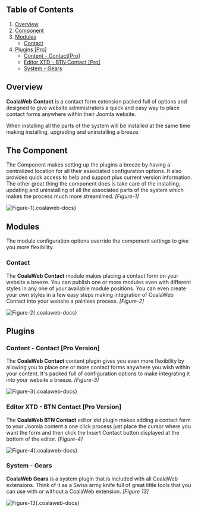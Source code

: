 ## Table of Contents
1.  [Overview](#overview)
2.  [Component](#component)
3.  [Modules](#modules)
    -   [Contact](#mod-contact)
4.  [Plugins \[Pro\]](#plugins)
    -   [Content - Contact\[Pro\]](#plg-contact)
    -   [Editor XTD - BTN Contact \[Pro\]](#plg-button)
    -   [System - Gears](#plg-gears)

## <a class="doc-top"  name="overview"></a>Overview

**CoalaWeb Contact** is a contact form extension packed full of options and designed to give website administrators a quick and easy way to place contact forms anywhere within their Joomla website.

<div class="uk-alert">When installing all the parts of the system will be installed at the same time making installing, upgrading and uninstalling a breeze.</div>

## <a name="component"></a>The Component

The Component makes setting up the plugins a breeze by having a centralized location for all their associated configuration options. It also provides quick access to help and support plus current version information. The other great thing the component does is take care of the installing, updating and uninstalling of all the associated parts of the system which makes the process much more streamlined. *\[Figure-1\]*

![Figure-1](http://cdn.coalaweb.com/images/docs/joomla-extensions/contact/system-parts/com-contact.png "Figure-1"){.coalaweb-docs}

## <a name="modules"></a>Modules

<div class="uk-alert">The module configuration options override the component settings to give you more flexibility.</div>

### <a name="mod-contact"></a>Contact

The **CoalaWeb Contact** module makes placing a contact form on your website a breeze. You can publish one or more modules even with different styles in any one of your available module positions. You can even create your own styles in a few easy steps making integration of CoalaWeb Contact into your website a painless process. *\[Figure-2\]*

![Figure-2](http://cdn.coalaweb.com/images/docs/joomla-extensions/contact/system-parts/mod-contact.png "Figure-2"){.coalaweb-docs}

## <a name="plugins"></a>Plugins

### <a name="plg-contact"></a>Content - Contact \[Pro Version\]

The **CoalaWeb Contact** content plugin gives you even more flexibility by allowing you to place one or more contact forms anywhere you wish within your content. It's packed full of configuration options to make integrating it into your website a breeze. *\[Figure-3\]*

![Figure-3](http://cdn.coalaweb.com/images/docs/joomla-extensions/contact/system-parts/plg-contact.png "Figure-3"){.coalaweb-docs}

### <a name="plg-button"></a>Editor XTD - BTN Contact \[Pro Version\]

The **CoalaWeb BTN Contact** editor xtd plugin makes adding a contact form to your Joomla content a one click process just place the cursor where you want the form and then click the Insert Contact button displayed at the bottom of the editor. *\[Figure-4\]*

![Figure-4](http://cdn.coalaweb.com/images/docs/joomla-extensions/contact/system-parts/plg-btncontact.png "Figure-4"){.coalaweb-docs}

### <a name="plg-gears"></a>System - Gears

**CoalaWeb Gears** is a system plugin that is included with all CoalaWeb extensions. Think of it as a Swiss army knife full of great little tools that you can use with or without a CoalaWeb extension. *\[Figure 13\]*

![Figure-13](http://cdn.coalaweb.com/images/docs/joomla-extensions/gears/cw-gears.png "Figure-13"){.coalaweb-docs}
